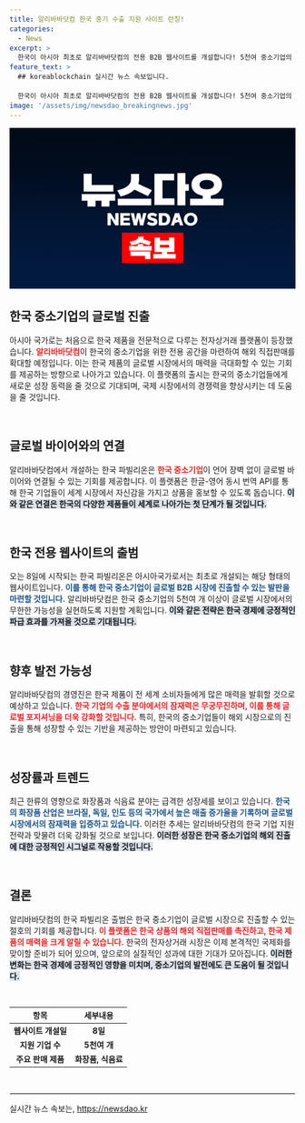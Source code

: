```yaml
---
title: 알리바바닷컴 한국 중기 수출 지원 사이트 런칭!
categories:
  - News
excerpt: >
  한국이 아시아 최초로 알리바바닷컴의 전용 B2B 웹사이트를 개설합니다! 5천여 중소기업의 글로벌 진출을 지원하며, 한국 상품의 매력을 더욱 부각시킬 전략을 세우고 있습니다. 클릭해서 더 알아보세요!
feature_text: >
  ## koreablockchain 실시간 뉴스 속보입니다.

  한국이 아시아 최초로 알리바바닷컴의 전용 B2B 웹사이트를 개설합니다! 5천여 중소기업의 글로벌 진출을 지원하며, 한국 상품의 매력을 더욱 부각시킬 전략을 세우고 있습니다. 클릭해서 더 알아보세요!
image: '/assets/img/newsdao_breakingnews.jpg'
---
```


<p><img src="/assets/img/newsdao_breakingnews.jpg" alt="koreablockchain 속보" /></p>

<h2 data-ke-size="size26">한국 중소기업의 글로벌 진출</h2>

<p data-ke-size="size16">아시아 국가로는 처음으로 한국 제품을 전문적으로 다루는 전자상거래 플랫폼이 등장했습니다. <b><span style="color: #ee2323;">알리바바닷컴</span></b>이 한국의 중소기업을 위한 전용 공간을 마련하여 해외 직접판매를 확대할 예정입니다. 이는 한국 제품의 글로벌 시장에서의 매력을 극대화할 수 있는 기회를 제공하는 방향으로 나아가고 있습니다. 이 플랫폼의 출시는 한국의 중소기업들에게 새로운 성장 동력을 줄 것으로 기대되며, 국제 시장에서의 경쟁력을 향상시키는 데 도움을 줄 것입니다.</p>

<p data-ke-size="size16">&nbsp;</p>

<h2 data-ke-size="size26">글로벌 바이어와의 연결</h2>

<p data-ke-size="size16">알리바바닷컴에서 개설하는 한국 파빌리온은 <b><span style="color: #ee2323;">한국 중소기업</span></b>이 언어 장벽 없이 글로벌 바이어와 연결될 수 있는 기회를 제공합니다. 이 플랫폼은 한글-영어 동시 번역 API를 통해 한국 기업들이 세계 시장에서 자신감을 가지고 상품을 홍보할 수 있도록 돕습니다. <b><span style="background-color: #21538527;">이와 같은 연결은 한국의 다양한 제품들이 세계로 나아가는 첫 단계가 될 것입니다.</span></b></p>

<p data-ke-size="size16">&nbsp;</p>

<h2 data-ke-size="size26">한국 전용 웹사이트의 출범</h2>

<p data-ke-size="size16">오는 8일에 시작되는 한국 파빌리온은 아시아국가로서는 최초로 개설되는 해당 형태의 웹사이트입니다. <b><span style="color: #1a5490;">이를 통해 한국 중소기업이 글로벌 B2B 시장에 진출할 수 있는 발판을 마련할 것입니다.</span></b> 알리바바닷컴은 한국 중소기업의 5천여 개 이상이 글로벌 시장에서의 무한한 가능성을 실현하도록 지원할 계획입니다. <b><span style="background-color: #21538527;">이와 같은 전략은 한국 경제에 긍정적인 파급 효과를 가져올 것으로 기대됩니다.</span></b></p>

<p data-ke-size="size16">&nbsp;</p>

<h2 data-ke-size="size26">향후 발전 가능성</h2>

<p data-ke-size="size16">알리바바닷컴의 경영진은 한국 제품이 전 세계 소비자들에게 많은 매력을 발휘할 것으로 예상하고 있습니다. <b><span style="color: #ee2323;">한국 기업의 수출 분야에서의 잠재력은 무궁무진하며, 이를 통해 글로벌 포지셔닝을 더욱 강화할 것입니다.</span></b> 특히, 한국의 중소기업들이 해외 시장으로의 진출을 통해 성장할 수 있는 기반을 제공하는 방안이 마련되고 있습니다.</p>

<p data-ke-size="size16">&nbsp;</p>

<h2 data-ke-size="size26">성장률과 트렌드</h2>

<p data-ke-size="size16">최근 한류의 영향으로 화장품과 식음료 분야는 급격한 성장세를 보이고 있습니다. <b><span style="color: #1a5490;">한국의 화장품 산업은 브라질, 독일, 인도 등의 국가에서 높은 매출 증가율을 기록하며 글로벌 시장에서의 잠재력을 입증하고 있습니다.</span></b> 이러한 추세는 알리바바닷컴의 한국 기업 지원 전략과 맞물려 더욱 강화될 것으로 보입니다. <b><span style="background-color: #21538527;">이러한 성장은 한국 중소기업의 해외 진출에 대한 긍정적인 시그널로 작용할 것입니다.</span></b></p>

<p data-ke-size="size16">&nbsp;</p>

<h2 data-ke-size="size26">결론</h2>

<p data-ke-size="size16">알리바바닷컴의 한국 파빌리온 출범은 한국 중소기업이 글로벌 시장으로 진출할 수 있는 절호의 기회를 제공합니다. <b><span style="color: #ee2323;">이 플랫폼은 한국 상품의 해외 직접판매를 촉진하고, 한국 제품의 매력을 크게 알릴 수 있습니다.</span></b> 한국의 전자상거래 시장은 이제 본격적인 국제화를 맞이할 준비가 되어 있으며, 앞으로의 실질적인 성과에 대한 기대가 모아집니다. <b><span style="background-color: #21538527;">이러한 변화는 한국 경제에 긍정적인 영향을 미치며, 중소기업의 발전에도 큰 도움이 될 것입니다.</span></b></p>

<p data-ke-size="size16">&nbsp;</p>

<table style="width: 100%; border-collapse: collapse;">
    <thead>
        <tr>
            <th style="text-align: center;">항목</th>
            <th style="text-align: center;">세부내용</th>
        </tr>
    </thead>
    <tbody>
        <tr>
            <td style="text-align: center; height: 17px;"><b>웹사이트 개설일</b></td>
            <td style="text-align: center; height: 17px;"><b>8일</b></td>
        </tr>
        <tr>
            <td style="text-align: center; height: 17px;"><b>지원 기업 수</b></td>
            <td style="text-align: center; height: 17px;"><b>5천여 개</b></td>
        </tr>
        <tr>
            <td style="text-align: center; height: 17px;"><b>주요 판매 제품</b></td>
            <td style="text-align: center; height: 17px;"><b>화장품, 식음료</b></td>
        </tr>
    </tbody>
</table>

<p data-ke-size="size16">&nbsp;</p>

<hr style="border: 1px solid #eaeaea;"/>
실시간 뉴스 속보는, <a href="https://newsdao.kr" rel="dofollow">https://newsdao.kr</a>


